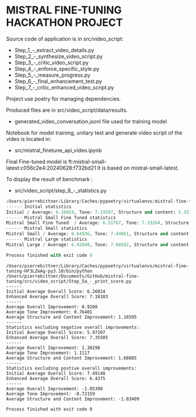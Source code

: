 # MISTRAL FINE-TUNING HACKATHON PROJECT

Source code of application is in src/video_script:
- Step_1_-_extract_video_details.py
- Step_2_-_synthesize_video_script.py
- Step_3_-_critic_video_script.py
- Step_4_-_enforce_specific_style.py
- Step_5_-_measure_progress.py
- Step_6_-_final_enhancement_test.py
- Step_7_-_critic_enhanced_video_script.py

Project use poetry for managing dependencies.

Produced files are in src/video_script/data/results.
- generated_video_conversation.jsonl file used for training model

Notebook for model training, unitary test and generate video script of the video is located in:
- src/mistral_finetune_api_video.ipynb

Final Fine-tuned model is ft:mistral-small-latest:c056c2e4:20240628:f732bd21
It is based on mistral-small-latest.

To display the result of benchmark :
- src/video_script/step_8_-_statistics.py

``` step_8_-_statistics.py
/Users/pierrebittner/Library/Caches/pypoetry/virtualenvs/mistral-fine-tuning-HF3LZeAg-py3.10/bin/python /Users/pierrebittner/Documents/GitHub/mistral-fine-tuning/src/video_script/step_8_-_statistics.py 
------ Initial statistics
Initial / Average: 6.26024, Tone: 7.19397, Structure and content: 5.33728
------ Mistral Small Fine Tuned statistics
Mistral Small Fine Tuned  / Average: 6.51767, Tone: 7.33264, Structure and content: 5.73493
------ Mistral Small statistics
Mistral Small / Average: 6.64936, Tone: 7.44861, Structure and content: 5.86296
------ Mistral Large statistics
Mistral Large / Average: 6.92848, Tone: 7.68582, Structure and content: 6.23627

Process finished with exit code 0
```

```
/Users/pierrebittner/Library/Caches/pypoetry/virtualenvs/mistral-fine-tuning-HF3LZeAg-py3.10/bin/python /Users/pierrebittner/Documents/GitHub/mistral-fine-tuning/src/video_script/Step_5a_-_print_score.py 
------
Initial Average Overall Score: 6.26024
Enhanced Average Overall Score: 7.18103
------
Average Overall Improvement: 0.9208
Average Tone Improvement: 0.76401
Average Structure and Content Improvement: 1.16595
------
Statistics excluding negative overall improvements:
Initial Average Overall Score: 5.97207
Enhanced Average Overall Score: 7.35505
------
Average Overall Improvement: 1.38298
Average Tone Improvement: 1.1117
Average Structure and Content Improvement: 1.68085
------
Statistics excluding postive overall improvements:
Initial Average Overall Score: 7.49148
Enhanced Average Overall Score: 6.4375
------
Average Overall Improvement: -1.05398
Average Tone Improvement: -0.72159
Average Structure and Content Improvement: -1.03409

Process finished with exit code 0
```



